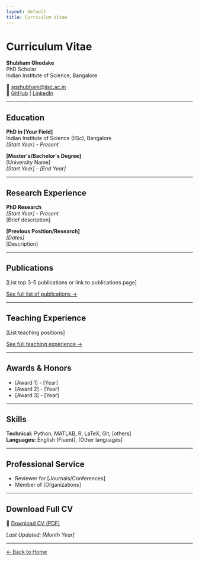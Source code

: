 ```yaml
---
layout: default
title: Curriculum Vitae
---
```


# Curriculum Vitae

**Shubham Ghodake**  
PhD Scholar  
Indian Institute of Science, Bangalore

📧 sgshubham@iisc.ac.in  
🔗 [GitHub](https://github.com/Zeus9637353238) | [LinkedIn](https://www.linkedin.com/in/shubham-ghodake-2b7a221b1)

---

## Education

**PhD in [Your Field]**  
Indian Institute of Science (IISc), Bangalore  
*[Start Year] - Present*

**[Master's/Bachelor's Degree]**  
[University Name]  
*[Start Year] - [End Year]*

---

## Research Experience

**PhD Research**  
*[Start Year] - Present*  
[Brief description]

**[Previous Position/Research]**  
*[Dates]*  
[Description]

---

## Publications

[List top 3-5 publications or link to publications page]

[See full list of publications →](publications)

---

## Teaching Experience

[List teaching positions]

[See full teaching experience →](teaching)

---

## Awards & Honors

- [Award 1] - [Year]
- [Award 2] - [Year]
- [Award 3] - [Year]

---

## Skills

**Technical:** Python, MATLAB, R, LaTeX, Git, [others]  
**Languages:** English (Fluent), [Other languages]

---

## Professional Service

- Reviewer for [Journals/Conferences]
- Member of [Organizations]

---

## Download Full CV

📄 [Download CV (PDF)](assets/cv.pdf)

*Last Updated: [Month Year]*

---

[← Back to Home](/)

